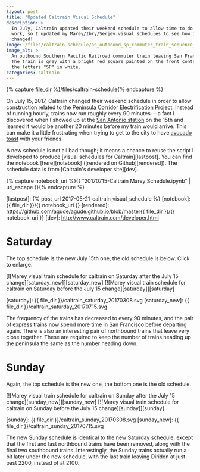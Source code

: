```yaml
---
layout: post
title: "Updated Caltrain Visual Schedule"
description: >
  In July, Caltrain updated their weekend schedule to allow time to do track
  work, so I updated my Marey/Ibry/Serjev visual schedules to see how it
  changed!
image: /files/caltrain-schedule/an_outbound_sp_commuter_train_sequence_by_roger_puta.jpg
image_alt: >
  An outbound Southern Pacific Railroad commuter train leaving San Francisco.
  The train is grey with a bright red square painted on the front containing
  the letters "SP" in white.
categories: caltrain
---
```


{% capture file_dir %}/files/caltrain-schedule{% endcapture %}

On July 15, 2017, Caltrain changed their weekend schedule in order to allow
construction related to the [Peninsula Corridor Electrification
Project][pcep]. Instead of running hourly, trains now run roughly every 90
minutes---a fact I discovered when I showed up at the [San Antonio
station][sas] on the 15th and learned it would be another 20 minutes before my
train would arrive. This can make it a little frustrating when trying to get
to the city to have [avocado toast][at] with your friends.

[pcep]: https://en.wikipedia.org/wiki/Electrification_of_Caltrain
[sas]: https://en.wikipedia.org/wiki/San_Antonio_station_(Caltrain)
[at]: https://knowyourmeme.com/memes/avocado-toast

A new schedule is not all bad though; it means a chance to reuse the script I
developed to produce [visual schedules for Caltrain][lastpost]. You can find
the notebook [here][notebook] ([rendered on Github][rendered]). The schedule
data is from [Caltrain's developer site][dev].

{% capture notebook_uri %}{{ "20170715-Caltrain Marey Schedule.ipynb" | uri_escape }}{% endcapture %}

[lastpost]: {% post_url 2017-05-21-caltrain_visual_schedule %}
[notebook]: {{ file_dir }}/{{ notebook_uri }}
[rendered]: https://github.com/agude/agude.github.io/blob/master{{ file_dir }}/{{ notebook_uri }}
[dev]: http://www.caltrain.com/developer.html

# Saturday

The top schedule is the new July 15th one, the old schedule is below. Click to
enlarge.

[![Marey visual train schedule for caltrain on Saturday after the July 15 change][saturday_new]][saturday_new]
[![Marey visual train schedule for caltrain on Saturday before the July 15 change][saturday]][saturday]

[saturday]: {{ file_dir }}/caltrain_saturday_20170308.svg
[saturday_new]: {{ file_dir }}/caltrain_saturday_20170715.svg

The frequency of the trains has decreased to every 90 minutes, and the pair of
express trains now spend more time in San Francisco before departing again.
There is also an interesting pair of northbound trains that leave very close
together. These are required to keep the number of trains heading up the
peninsula the same as the number heading down.

# Sunday

Again, the top schedule is the new one, the bottom one is the old schedule.

[![Marey visual train schedule for caltrain on Sunday after the July 15 change][sunday_new]][sunday_new]
[![Marey visual train schedule for caltrain on Sunday before the July 15 change][sunday]][sunday]

[sunday]: {{ file_dir }}/caltrain_sunday_20170308.svg
[sunday_new]: {{ file_dir }}/caltrain_sunday_20170715.svg

The new Sunday schedule is identical to the new Saturday schedule, except that
the first and last northbound trains have been removed, along with the final
two southbound trains. Interestingly, the Sunday trains actually run a bit
later under the new schedule, with the last train leaving Diridon at just past
2200, instead of at 2100.
